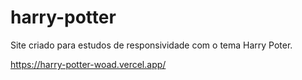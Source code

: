 # harry-potter
 Site criado para estudos de responsividade com o tema Harry Poter.

https://harry-potter-woad.vercel.app/
